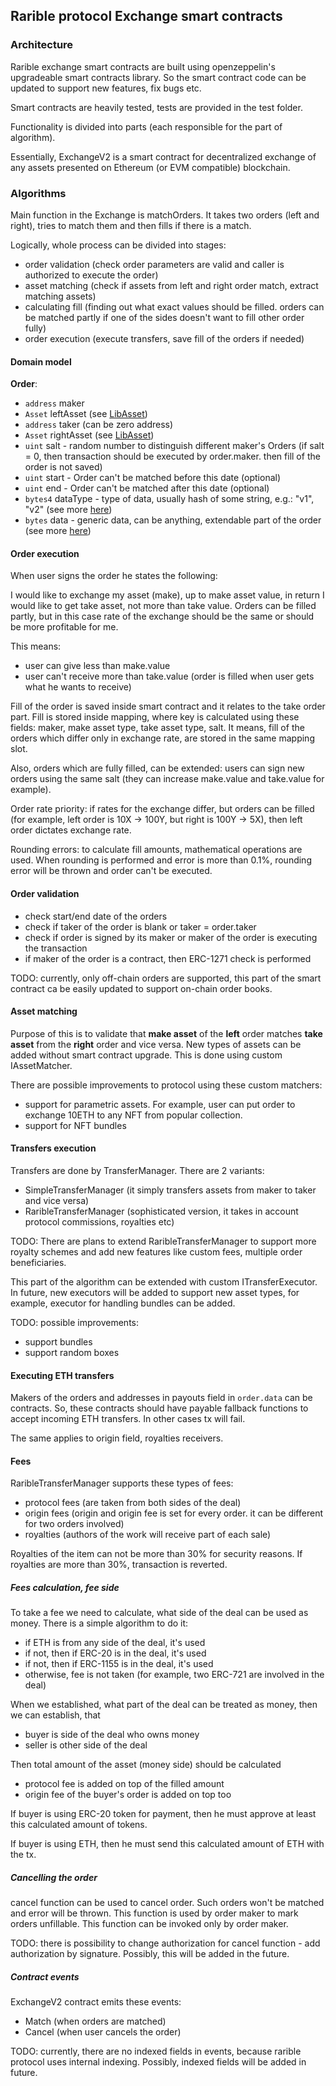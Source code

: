 ## Rarible protocol Exchange smart contracts

### Architecture

Rarible exchange smart contracts are built using openzeppelin's upgradeable smart contracts library. So the smart contract code can be updated to support new features, fix bugs etc.

Smart contracts are heavily tested, tests are provided in the test folder.

Functionality is divided into parts (each responsible for the part of algorithm).

Essentially, ExchangeV2 is a smart contract for decentralized exchange of any assets presented on Ethereum (or EVM compatible) blockchain.

### Algorithms

Main function in the Exchange is matchOrders. It takes two orders (left and right), tries to match them and then fills if there is a match.

Logically, whole process can be divided into stages:

- order validation (check order parameters are valid and caller is authorized to execute the order)
- asset matching (check if assets from left and right order match, extract matching assets)
- calculating fill (finding out what exact values should be filled. orders can be matched partly if one of the sides doesn't want to fill other order fully)
- order execution (execute transfers, save fill of the orders if needed)

#### Domain model

**Order**:

- `address` maker
- `Asset` leftAsset (see [LibAsset](../asset/contracts/LibAsset.md))
- `address` taker (can be zero address)
- `Asset` rightAsset (see [LibAsset](../asset/contracts/LibAsset.md))
- `uint` salt - random number to distinguish different maker's Orders (if salt = 0, then transaction should be executed by order.maker. then fill of the order is not saved)
- `uint` start - Order can't be matched before this date (optional)
- `uint` end - Order can't be matched after this date (optional)
- `bytes4` dataType - type of data, usually hash of some string, e.g.: "v1", "v2" (see more [here](./contracts/LibOrderData.md))
- `bytes` data - generic data, can be anything, extendable part of the order (see more [here](./contracts/LibOrderData.md))

#### Order execution

When user signs the order he states the following: 

I would like to exchange my asset (make), up to make asset value, in return I would like to get take asset, not more than take value. Orders can be filled partly, but in this case rate of the exchange should be the same or should be more profitable for me.

This means:
- user can give less than make.value
- user can't receive more than take.value (order is filled when user gets what he wants to receive)

Fill of the order is saved inside smart contract and it relates to the take order part. Fill is stored inside mapping, where key is calculated using these fields: maker, make asset type, take asset type, salt. It means, fill of the orders which differ only in exchange rate, are stored in the same mapping slot.

Also, orders which are fully filled, can be extended: users can sign new orders using the same salt (they can increase make.value and take.value for example).

Order rate priority: if rates for the exchange differ, but orders can be filled (for example, left order is 10X -> 100Y, but right is 100Y -> 5X), then left order dictates exchange rate.

Rounding errors: to calculate fill amounts, mathematical operations are used. When rounding is performed and error is more than 0.1%, rounding error will be thrown and order can't be executed.

#### Order validation

- check start/end date of the orders
- check if taker of the order is blank or taker = order.taker
- check if order is signed by its maker or maker of the order is executing the transaction
- if maker of the order is a contract, then ERC-1271 check is performed

TODO: currently, only off-chain orders are supported, this part of the smart contract ca be easily updated to support on-chain order books.

#### Asset matching

Purpose of this is to validate that **make asset** of the **left** order matches **take asset** from the **right** order and vice versa.
New types of assets can be added without smart contract upgrade. This is done using custom IAssetMatcher.

There are possible improvements to protocol using these custom matchers:

- support for parametric assets. For example, user can put order to exchange 10ETH to any NFT from popular collection.
- support for NFT bundles

#### Transfers execution

Transfers are done by TransferManager. There are 2 variants:

- SimpleTransferManager (it simply transfers assets from maker to taker and vice versa)
- RaribleTransferManager (sophisticated version, it takes in account protocol commissions, royalties etc)

TODO: There are plans to extend RaribleTransferManager to support more royalty schemes and add new features like custom fees, multiple order beneficiaries.

This part of the algorithm can be extended with custom ITransferExecutor. In future, new executors will be added to support new asset types, for example, executor for handling bundles can be added.

TODO: possible improvements:

- support bundles
- support random boxes

#### Executing ETH transfers

Makers of the orders and addresses in payouts field in `order.data` can be contracts. So, these contracts should have payable fallback functions to accept incoming ETH transfers. In other cases tx will fail.

The same applies to origin field, royalties receivers.

#### Fees

RaribleTransferManager supports these types of fees:
- protocol fees (are taken from both sides of the deal)
- origin fees (origin and origin fee is set for every order. it can be different for two orders involved)
- royalties (authors of the work will receive part of each sale)

Royalties of the item can not be more than 30% for security reasons. If royalties are more than 30%, transaction is reverted.

##### Fees calculation, fee side

To take a fee we need to calculate, what side of the deal can be used as money.
There is a simple algorithm to do it:
- if ETH is from any side of the deal, it's used
- if not, then if ERC-20 is in the deal, it's used
- if not, then if ERC-1155 is in the deal, it's used
- otherwise, fee is not taken (for example, two ERC-721 are involved in the deal)

When we established, what part of the deal can be treated as money, then we can establish, that
- buyer is side of the deal who owns money
- seller is other side of the deal

Then total amount of the asset (money side) should be calculated
- protocol fee is added on top of the filled amount
- origin fee of the buyer's order is added on top too

If buyer is using ERC-20 token for payment, then he must approve at least this calculated amount of tokens.

If buyer is using ETH, then he must send this calculated amount of ETH with the tx.

##### Cancelling the order

cancel function can be used to cancel order. Such orders won't be matched and error will be thrown. This function is used by order maker to mark orders unfillable. This function can be invoked only by order maker.

TODO: there is possibility to change authorization for cancel function - add authorization by signature. Possibly, this will be added in the future.

##### Contract events

ExchangeV2 contract emits these events:
- Match (when orders are matched)
- Cancel (when user cancels the order)

TODO: currently, there are no indexed fields in events, because rarible protocol uses internal indexing. Possibly, indexed fields will be added in future.  
